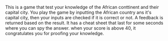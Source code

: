 This is a game that test your knowledge of the African conttinent and their capital city.
You play the game by inputting the African country ans it's capital city, then your inputs are checked if it is correct or not. A feedback is returned based on the result.
It has a cheat sheet that last for some seconds where you can spy the answer.
when your score is above 40, it congratulates you for proofing your knowledge.
